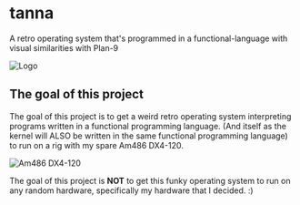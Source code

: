 # tanna
A retro operating system that's programmed in a functional-language with visual similarities with Plan-9

![Logo](https://raw.githubusercontent.com/SirObby/tanna/main/tanna_os.png)

## The goal of this project

The goal of this project is to get a weird retro operating system interpreting programs written in a functional programming language. (And itself as the kernel will ALSO be written in
the same functional programming language) to run on a rig with my spare Am486 DX4-120. 

![Am486 DX4-120](https://cdn.cpu-world.com/CPUs/80486/S_AMD-A80486DX4-120SV8B.jpg)

The goal of this project is **NOT** to get this funky operating system to run on any random hardware, specifically my hardware that I decided. :)
